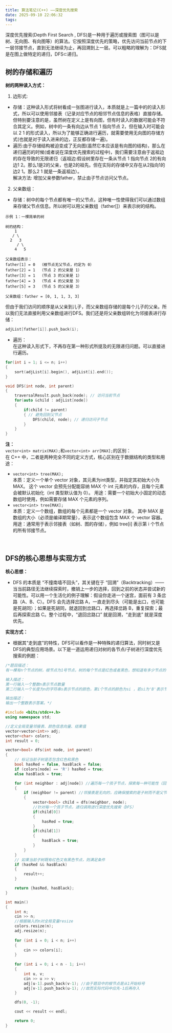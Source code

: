 ```yaml
---
title: 算法笔记(C++) ——深度优先搜索
date: 2025-09-10 22:06:32
tags:
---
```



深度优先搜索(Depth First Search , DFS)是一种用于遍历或搜索图（图可以是树、无向图、有向图等）的算法。它按照深度优先的策略，优先访问当前节点的下一层邻接节点，直到无法继续为止，再回溯到上一层。可以粗略的理解为：DFS就是在图上做特定的递归，DFS⊂递归。  

## 树的存储和遍历
__树的两种读入方式：__
1. 边形式:  
- 存储：这种读入形式将树看成一张图进行读入，本质就是上一篇中的的读入形式，所以可以使用邻接表（记录对应节点的相邻节点信息的表格）直接存储。但特别要注意的是，虽然树在定义上是有向图，但有时读入的数据可能会不符合其定义。例如，树中的一条有向边从节点 1 指向节点 2，但在输入时可能会以 2 1 的形式读入，所以为了能够正确进行遍历，就需要使用无向图的存储方式(也就是对于读入进来的边，正反都存储一遍)。  
- 遍历:由于存储结构被迫变成了无向图(虽然它本应该是有向图的结构)，那么在递归遍历的时候(或者说在深度优先搜索的过程中)，我们需要注意由于返祖边的存在导致的无限递归（返祖边:假设树里存在一条从节点 1 指向节点 2的有向边1 2。那么1是2的父亲，也是2的祖先。但在实际的存储中又存在从2指向1的边2 1。那么2 1 就是一条返祖边）。  
解决方法: 增加父亲参数father，禁止由子节点访问父节点。  
2. 父亲数组：
- 存储：树中的每个节点都有唯一的父节点，这种唯一性使得我们可以通过数组来存储父节点信息。所以树可以用父亲数组（father[]）来表示树的结构。
```
示例 1：一棵简单的树  

树的结构：
    1
   / \
  2   3
     / \
    4   5

父亲数组表示：
father[1] = 0  （根节点无父节点，约定为 0）
father[2] = 1  （节点 2 的父亲是 1）
father[3] = 1  （节点 3 的父亲是 1）
father[4] = 3  （节点 4 的父亲是 3）
father[5] = 3  （节点 5 的父亲是 3）

父亲数组：father = [0, 1, 1, 3, 3]
```
但由于我们访问的顺序是从父亲到儿子，而父亲数组存储的是每个儿子的父亲。所以我们无法直接利用父亲数组进行DFS。我们还是将父亲数组转化为邻接表进行存储：
```c++
adjList[father[i]].push_back(i);
```
- 遍历：  
在这种读入形式下，不再存在第一种形式所提及的无限递归问题。可以直接进行遍历。
```c++
for(int i = 1; i <= n; i++)
{
	sort(adjList[i].begin(), adjList[i].end());
}

void DFS(int node, int parent) 
{
	traversalResult.push_back(node); // 访问当前节点
	for(auto &child : adjList[node]) 
    {
		if(child != parent) 
        { // 避免回到父节点
			DFS(child, node); // 递归访问子节点
		}
	}
}
```

__注：__  
`vector<int> matrix(MAX);`和`vector<int> arr[MAX];`的区别：  
在 C++ 中，二者是两种完全不同的定义方式，核心区别在于数据结构的类型和用途：  
- `vector<int> tree(MAX);`  
本质：定义一个单个 vector<int> 对象，其元素为int类型，并指定其初始大小为 MAX。
这个 vector 会预先分配能容纳 MAX 个 int 元素的内存，且每个元素会被默认初始化（int 类型默认值为 0）。
用途：需要一个初始大小固定的动态数组时使用，例如需要存储 MAX 个元素的序列。
- `vector<int> tree[MAX];`  
本质：定义一个数组，数组的每个元素都是一个 vector<int> 对象。
其中 MAX 是数组的大小（必须是编译期常量），表示这个数组包含 MAX 个 vector<int> 容器。
用途：通常用于表示邻接表（如树、图的存储），例如 tree[i] 表示第 i 个节点的所有邻接节点。

<br>





## DFS的核心思想与实现方式
__核心思想：__  
- DFS 的本质是 “不撞南墙不回头”，其关键在于 “回溯”（Backtracking）—— 当当前路径无法继续探索时，撤销上一步的选择，回到之前的状态并尝试新的可能性。可以用一个生活化的例子理解：假设你走进一个迷宫，面前有 3 条岔路（A、B、C）。DFS 会先选择岔路 A，一直走到尽头（可能是出口，也可能是死胡同）；如果是死胡同，就退回到岔路口，再选择岔路 B，重复探索；最后再探索岔路 C。整个过程中，“退回岔路口” 就是回溯，“走到底” 就是深度优先。

__实现方式：__
- 根据其“走到底”的特性，DFS可以看作是一种特殊的递归算法，同时树又是DFS的典型应用场景。以下是一道运用递归对树的各节点/子树进行深度优先搜索的例题：
```c++
/*题目描述：
有一棵有n个节点的树，根节点为1号节点，树的每个节点是红色或者黑色，想知道有多少节点的子树中同时包含红点和黑点。

输入描述：
第一行输入一个整数n表示节点数量
第二行输入一个长度为n的字符串s表示节点的颜色，第i个节点的颜色为si ，若si为'B'表示节点的颜色为黑色，若si为'R' 则表示节点的颜色为红色。 接下来n−1行，每行输入两个整数 u,v(1≤u,v≤n)表示树上的边.

输出描述：
输出一个整数表示答案。*/

#include <bits/stdc++.h>
using namespace std;

//定义全局变量邻接表、颜色信息向量、结果值
vector<vector<int>> adj;
vector<char> colors;
int result = 0;

vector<bool> dfs(int node, int parent)
{
    // 标记当前子树是否包含红色和黑色
    bool hasRed = false, hasBlack = false;
    if (colors[node] == 'R') hasRed = true;
    else hasBlack = true;

    for (int neighbor : adj[node]) //遍历每一个孩子节点，探索每一种可能性（回溯）
    {
        if (neighbor != parent) //邻接表是无向的，应确保搜索的是子树而不是父节点
        {
            vector<bool> child = dfs(neighbor, node);
            //针对每一个孩子节点，递归调用进行深度优先搜索（DFS）
            if(child[0])
            {
                hasRed = true;
            }
            if(child[1])
            {
                hasBlack = true;
            }
        }
    }
    // 如果当前子树既有红色又有黑色节点，则满足条件
    if (hasRed && hasBlack)
    {
        result++;
    }

    return {hasRed, hasBlack};
}

int main()
{
    int n;
    cin >> n;
    //根据输入的n对全局变量resize
    colors.resize(n);
    adj.resize(n);
    
    for (int i = 0; i < n; i++)
    {
        cin >> colors[i];
    }
    
    for (int i = 0; i < n - 1; i++)
    {
        int u, v;
        cin >> u >> v;
        adj[u-1].push_back(v-1); //由于题目中的根节点是从1开始标号
        adj[v-1].push_back(u-1); //故而实际代码中应先-1后再存入
    }

    dfs(0, -1);

    cout << result << endl;

    return 0;
}
```